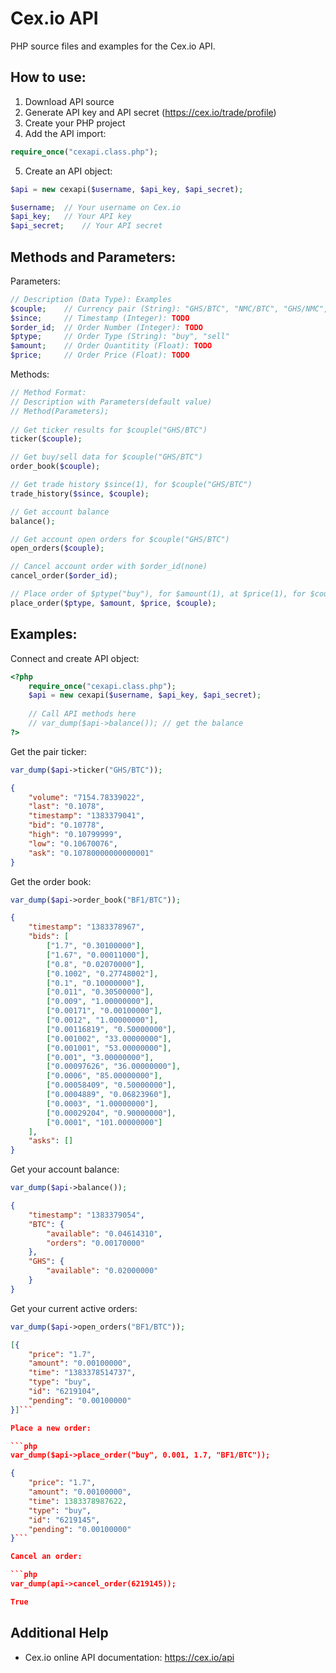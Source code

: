 # Cex.io API

PHP source files and examples for the Cex.io API.

## How to use:
1. Download API source
2. Generate API key and API secret (https://cex.io/trade/profile)
3. Create your PHP project
4. Add the API import:

```php
require_once("cexapi.class.php");
```
5. Create an API object:

```php
$api = new cexapi($username, $api_key, $api_secret);
```

```php
$username;	// Your username on Cex.io
$api_key;	// Your API key
$api_secret;	// Your API secret
```

## Methods and Parameters:
Parameters:

```php
// Description (Data Type): Examples
$couple;	// Currency pair (String): "GHS/BTC", "NMC/BTC", "GHS/NMC", "BF1/BTC"
$since;		// Timestamp (Integer): TODO
$order_id;	// Order Number (Integer): TODO
$ptype;		// Order Type (String): "buy", "sell"
$amount;	// Order Quantitity (Float): TODO 
$price;		// Order Price (Float): TODO
```

Methods:

```php 
// Method Format:
// Description with Parameters(default value)
// Method(Parameters);
   
// Get ticker results for $couple("GHS/BTC")
ticker($couple);

// Get buy/sell data for $couple("GHS/BTC")
order_book($couple);

// Get trade history $since(1), for $couple("GHS/BTC") 
trade_history($since, $couple);

// Get account balance
balance();

// Get account open orders for $couple("GHS/BTC")
open_orders($couple);

// Cancel account order with $order_id(none)
cancel_order($order_id);

// Place order of $ptype("buy"), for $amount(1), at $price(1), for $couple("GHS/BTC").
place_order($ptype, $amount, $price, $couple);
```
 
## Examples:
Connect and create API object:

```php
<?php
	require_once("cexapi.class.php");
	$api = new cexapi($username, $api_key, $api_secret);
	
	// Call API methods here
	// var_dump($api->balance()); // get the balance
?>
```

Get the pair ticker:

```php
var_dump($api->ticker("GHS/BTC"));
```

```json
{
	"volume": "7154.78339022",
	"last": "0.1078",
	"timestamp": "1383379041",
	"bid": "0.10778",
	"high": "0.10799999",
	"low": "0.10670076",
	"ask": "0.10780000000000001"
}
```

Get the order book:

```php
var_dump($api->order_book("BF1/BTC"));
```

```json
{
	"timestamp": "1383378967",
	"bids": [
		["1.7", "0.30100000"],
		["1.67", "0.00011000"],
		["0.8", "0.02070000"],
		["0.1002", "0.27748002"],
		["0.1", "0.10000000"],
		["0.011", "0.30500000"],
		["0.009", "1.00000000"],
		["0.00171", "0.00100000"],
		["0.0012", "1.00000000"],
		["0.00116819", "0.50000000"],
		["0.001002", "33.00000000"],
		["0.001001", "53.00000000"],
		["0.001", "3.00000000"],
		["0.00097626", "36.00000000"],
		["0.0006", "85.00000000"],
		["0.00058409", "0.50000000"],
		["0.0004889", "0.06823960"],
		["0.0003", "1.00000000"],
		["0.00029204", "0.90000000"],
		["0.0001", "101.00000000"]
	],
	"asks": []
}
```

Get your account balance:

```php
var_dump($api->balance());
```

```json
{
	"timestamp": "1383379054",
	"BTC": {
		"available": "0.04614310",
		"orders": "0.00170000"
	},
	"GHS": {
		"available": "0.02000000"
	}
}
```

Get your current active orders:

```php
var_dump($api->open_orders("BF1/BTC"));
```

```json
[{
	"price": "1.7",
	"amount": "0.00100000",
	"time": "1383378514737",
	"type": "buy",
	"id": "6219104",
	"pending": "0.00100000"
}]```

Place a new order:

```php
var_dump($api->place_order("buy", 0.001, 1.7, "BF1/BTC"));
```

```json
{
	"price": "1.7",
	"amount": "0.00100000",
	"time": 1383378987622,
	"type": "buy",
	"id": "6219145",
	"pending": "0.00100000"
}```

Cancel an order:

```php
var_dump(api->cancel_order(6219145));
```

```json
True
```

## Additional Help
* Cex.io online API documentation: https://cex.io/api
